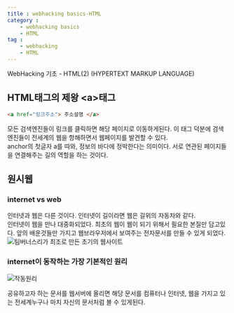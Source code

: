 ```yaml
---
title : webhacking basics-HTML
category :
    - webhacking basics
    - HTML
tag :
    - webhacking
    - HTML
---
```

WebHacking 기초 - HTML(2) (HYPERTEXT MARKUP LANGUAGE)

## HTML태그의 제왕 \<a>태그
 ```html
 <a href="링크주소"> 주소설명 </a>
 ```
 모든 검색엔진들이 링크를 클릭하면 해당 페이지로 이동하게된다. 이 태그 덕분에 검색엔진들이 전세계의 웹을 항해하면서 웹페이지를 발견할 수 있다.  
 anchor의 첫글자 a를 따와, 정보의 바다에 정박한다는 의미이다. 서로 연관된 페이지들을 연결해주는 길의 역할을 하는 것이다.

## 원시웹

 ### internet vs web

  인터넷과 웹은 다른 것이다. 인터넷이 길이라면 웹은 길위의 자동차와 같다.  
  인터넷이 웹을 만나 대중화되었다. 최초의 웹이 웹이 되기 위해서 필요한 본질만 담고있다.
  앞의 배운것들만 가지고 웹브라우저에서 보여주는 전자문서를 만들 수 있게 되었다.  
  ![팀버너스리가 최조로 만든 초기의 웹사이트](/TIL/assets/images/primitiveWeb.PNG)
    
    

 ### internet이 동작하는 가장 기본적인 원리  

  ![작동원리](/TIL/assets/images/internet.PNG)
  
  공유하고자 하는 문서를 웹서버에 올리면 해당 문서를 컴퓨터나 인터넷, 웹을 가지고 있는 전세계누구나 마치 자신의 문서처럼 볼 수 있게된다.

